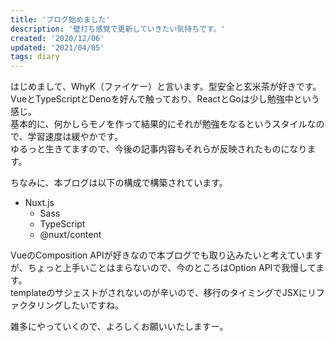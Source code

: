 ```yaml
---
title: 'ブログ始めました'
description: '壁打ち感覚で更新していきたい気持ちです。'
created: '2020/12/06'
updated: '2021/04/05'
tags: diary
---
```


はじめまして、WhyK（ファイケー）と言います。型安全と玄米茶が好きです。VueとTypeScriptとDenoを好んで触っており、ReactとGoは少し勉強中という感じ。  
基本的に、何かしらモノを作って結果的にそれが勉強をなるというスタイルなので、学習速度は緩やかです。  
ゆるっと生きてますので、今後の記事内容もそれらが反映されたものになります。

ちなみに、本ブログは以下の構成で構築されています。

- Nuxt.js
  - Sass
  - TypeScript
  - @nuxt/content

VueのComposition APIが好きなので本ブログでも取り込みたいと考えていますが、ちょっと上手いことはまらないので、今のところはOption APIで我慢してます。  
templateのサジェストがされないのが辛いので、移行のタイミングでJSXにリファクタリングしたいですね。

雑多にやっていくので、よろしくお願いいたしますー。
